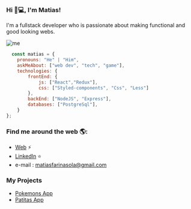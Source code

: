 ### Hi 👋💻, I'm Matias!
I'm a fullstack developer who is passionate about making functional and good looking webs.

![me](https://i.pinimg.com/564x/50/70/f9/5070f9e7af565d1d16a3edfd7f53cd1e.jpg)

```js
  const matias = {
    pronouns: "He" | "Him",
    askMeAbout: ["web dev", "tech", "game"],
    technologies: {
        frontEnd: {
            js: ["React","Redux"],
            css: ["Styled-components", "Css", "Less"]
        },
        backEnd: ["NodeJS", "Express"],
        databases: ["PostgreSql"],
    }
};
```
### Find me around the web 🌎:
- [Web]() ⚡
- [LinkedIn](https://www.linkedin.com/in/matias-farina/) ⭐️
- e-mail : matiasfarinasola@gmail.com

### My Projects
- [Pokemons App]()
- [Patitas App](https://pf-henry-front-three.vercel.app/)
<!--
**FrancoG21/FrancoG21** is a ✨ _special_ ✨ repository because its `README.md` (this file) appears on your GitHub profile.
Here are some ideas to get you started:
- 🔭 I’m currently working on ...
- 🌱 I’m currently learning ...
- 👯 I’m looking to collaborate on ...
- 🤔 I’m looking for help with ...
- 💬 Ask me about ...
- 📫 How to reach me: ...
- 😄 Pronouns: ...
- ⚡ Fun fact: ...
-->
